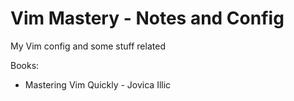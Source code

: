 # Vim Mastery - Notes and Config
My Vim config and some stuff related

Books:
* Mastering Vim Quickly - Jovica Illic

